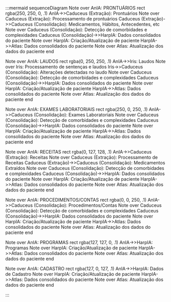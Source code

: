:::mermaid
sequenceDiagram
Note over AnIA: PRONTUÁRIOS
rect rgba(250, 250, 0, .1)
    AnIA->>Caduceus (Extração): Prontuários
    Note over Caduceus (Extração): Processamento de prontuários
    Caduceus (Extração)->>Caduceus (Consolidação): Medicamentos, Hábitos, Antecedentes, etc
    Note over Caduceus (Consolidação): Detecção de comorbidades e complexidades
    Caduceus (Consolidação)->>HarpIA: Dados consolidados do paciente
    Note over HarpIA: Criação/Atualização de paciente
    HarpIA->>Atlas: Dados consolidados do paciente
    Note over Atlas: Atualização dos dados do paciente
end

Note over AnIA: LAUDOS
rect rgba(0, 250, 250, .1)
    AnIA->>Iris: Laudos
    Note over Iris: Processamento de sentenças e laudos
    Iris->>Caduceus (Consolidação): Alterações detectadas no laudo
    Note over Caduceus (Consolidação): Detecção de comorbidades e complexidades
    Caduceus (Consolidação)->>HarpIA: Dados consolidados do paciente
    Note over HarpIA: Criação/Atualização de paciente
    HarpIA->>Atlas: Dados consolidados do paciente
    Note over Atlas: Atualização dos dados do paciente
end

Note over AnIA: EXAMES LABORATORIAIS
rect rgba(250, 0, 250, .1)
    AnIA->>Caduceus (Consolidação): Exames Laboratoriais
    Note over Caduceus (Consolidação): Detecção de comorbidades e complexidades
    Caduceus (Consolidação)->>HarpIA: Dados consolidados do paciente
    Note over HarpIA: Criação/Atualização de paciente
    HarpIA->>Atlas: Dados consolidados do paciente
    Note over Atlas: Atualização dos dados do paciente
end

Note over AnIA: RECEITAS
rect rgba(0, 127, 128, .1)
    AnIA->>Caduceus (Extração): Receitas
    Note over Caduceus (Extração): Processamento de Receitas
    Caduceus (Extração)->>Caduceus (Consolidação): Medicamentos Extraídos
    Note over Caduceus (Consolidação): Detecção de comorbidades e complexidades
    Caduceus (Consolidação)->>HarpIA: Dados consolidados do paciente
    Note over HarpIA: Criação/Atualização de paciente
    HarpIA->>Atlas: Dados consolidados do paciente
    Note over Atlas: Atualização dos dados do paciente
end

Note over AnIA: PROCEDIMENTOS/CONTAS
rect rgba(0, 0, 250, .1)
    AnIA->>Caduceus (Consolidação): Procedimentos/Contas
    Note over Caduceus (Consolidação): Detecção de comorbidades e complexidades
    Caduceus (Consolidação)->>HarpIA: Dados consolidados do paciente
    Note over HarpIA: Criação/Atualização de paciente
    HarpIA->>Atlas: Dados consolidados do paciente
    Note over Atlas: Atualização dos dados do paciente
end

Note over AnIA: PROGRAMAS
rect rgba(127, 127, 0, .1)
    AnIA->>HarpIA: Programas
    Note over HarpIA: Criação/Atualização de paciente
    HarpIA->>Atlas: Dados consolidados do paciente
    Note over Atlas: Atualização dos dados do paciente
end

Note over AnIA: CADASTRO
rect rgba(127, 0, 127, .1)
    AnIA->>HarpIA: Dados de Cadastro
    Note over HarpIA: Criação/Atualização de paciente
    HarpIA->>Atlas: Dados consolidados do paciente
    Note over Atlas: Atualização dos dados do paciente
end


:::